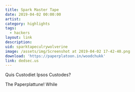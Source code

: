 ```yaml
---
title: Spark Master Tape
date: 2019-04-02 00:00:00
artist:
category: highlights
tags:
  - hackers
layout: link
description:
uid: sparktapeculrywolverine
image: /assets/img/Screenshot at 2019-04-02 17-42-40.png
download: 'https://paperplatoon.in/woodchukk'
link: dedsec.us
---
```


Quis Custodiet Ipsos Custodes?

The Paperplattune! While